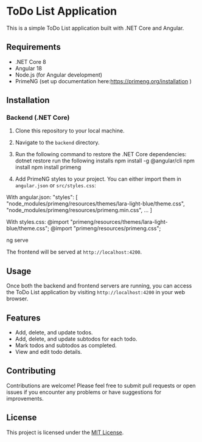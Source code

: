 # ToDo List Application

This is a simple ToDo List application built with .NET Core and Angular.

## Requirements

- .NET Core 8
- Angular 18
- Node.js (for Angular development)
- PrimeNG (set up documentation here:https://primeng.org/installation )

## Installation

### Backend (.NET Core)

1. Clone this repository to your local machine.
2. Navigate to the `backend` directory.
3. Run the following command to restore the .NET Core dependencies:
   dotnet restore
   run the following installs
npm install -g @angular/cli
npm install
npm install primeng

4. Add PrimeNG styles to your project. You can either import them in `angular.json` or `src/styles.css`:

With angular.json:
"styles": [
"node_modules/primeng/resources/themes/lara-light-blue/theme.css",
"node_modules/primeng/resources/primeng.min.css",
...
]


With styles.css:
@import "primeng/resources/themes/lara-light-blue/theme.css";
@import "primeng/resources/primeng.css";

ng serve


The frontend will be served at `http://localhost:4200`.

## Usage

Once both the backend and frontend servers are running, you can access the ToDo List application by visiting `http://localhost:4200` in your web browser.

## Features

- Add, delete, and update todos.
- Add, delete, and update subtodos for each todo.
- Mark todos and subtodos as completed.
- View and edit todo details.

## Contributing

Contributions are welcome! Please feel free to submit pull requests or open issues if you encounter any problems or have suggestions for improvements.

## License

This project is licensed under the [MIT License](LICENSE).

